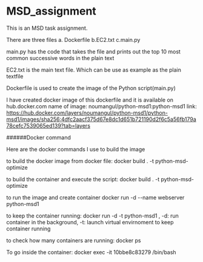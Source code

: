 # MSD_assignment

This is an MSD task assignment.

There are three files
 a. Dockerfile
 b.EC2.txt
 c.main.py

main.py has the code that takes the file and prints out the top 10 most common successive words in the plain text

EC2.txt is the main text file. Which can be use as example as the plain textfile

Dockerfile is used to create the image of the Python script(main.py)


I have created docker image of this dockerfile and it is available on hub.docker.com
name of image: noumangul/python-msd1:python-msd1
link: https://hub.docker.com/layers/noumangul/python-msd1/python-msd1/images/sha256:4dfc2aacf375d67e8dc1d651b721190d2f6c5a56fb179a78cefc7539065ed139?tab=layers


######Docker command

Here are the docker commands I use to build the image

to build the docker image from docker file: 
docker build . -t python-msd-optimize



to build the container and execute the script:
docker build . -t python-msd-optimize

to run the image and create container
 docker run -d --name webserver python-msd1

to keep the container running:
docker run -d -t python-msd1 ,
-d: run container in the background,
-t: launch virtual envirnoment to keep container running

to check how many containers are running:
docker ps

To go inside the container:
docker exec -it 10bbe8c83279 /bin/bash
